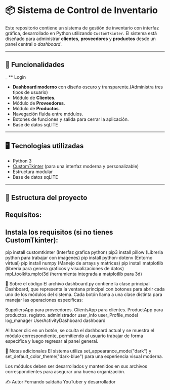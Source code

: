 # 📦 Sistema de Control de Inventario

Este repositorio contiene un sistema de gestión de inventario con interfaz gráfica, desarrollado en Python utilizando `CustomTkinter`. El sistema está diseñado para administrar **clientes**, **proveedores** y **productos** desde un panel central o _dashboard_.

---

## 🎯 Funcionalidades
_ ** Login
- **Dashboard moderno** con diseño oscuro y transparente.(Administra tres tipos de usuario)
- Módulo de **Clientes**.
- Módulo de **Proveedores**.
- Módulo de **Productos**.
- Navegación fluida entre módulos.
- Botones de funciones y salida para cerrar la aplicación.
- Base de datos sqLITE

---

## 🖥️ Tecnologías utilizadas

- Python 3
- [CustomTkinter](https://github.com/TomSchimansky/CustomTkinter) (para una interfaz moderna y personalizable)
- Estructura modular
- Base de datos sqLITE

---

## 📁 Estructura del proyecto

## Requisitos:
## Instala los requisitos (si no tienes CustomTkinter):

pip install customtkinter (Interfaz grafica python)
pip3 install pillow (Libreria python para trabajar con imagenes)
pip install python-dotenv (Entorno virtual)
pip install numpy (Manejo de arrays y matrices)
pip install matplotlib (libreria para genera graficos y visualizaciones de datos)
mpl_toolkits.mplot3d (herramienta integrada a matplotlib para 3d)

🧠 Sobre el código
El archivo dashboard.py contiene la clase principal Dashboard, 
que representa la ventana principal con botones para abrir cada uno de los módulos del sistema. 
Cada botón llama a una clase distinta para manejar las operaciones específicas:

SuppliersApp para proveedores.
ClientsApp para clientes.
ProductApp para productos.
registro.
administrador
user_info
user_Profile_model
log_manager
UserActivityDashboard
dashboard



Al hacer clic en un botón, se oculta el dashboard actual y se muestra el módulo correspondiente,
 permitiendo al usuario trabajar de forma específica y luego regresar al panel general.

📌 Notas adicionales
El sistema utiliza set_appearance_mode("dark") y set_default_color_theme("dark-blue") para una experiencia visual moderna.

Los módulos deben ser desarrollados y mantenidos en sus archivos correspondientes para asegurar una buena organización.

✍️ Autor
Fernando saldaña
YouTuber y desarrollador 


